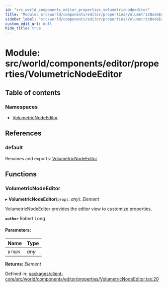```yaml
---
id: "src_world_components_editor_properties_volumetricnodeeditor"
title: "Module: src/world/components/editor/properties/VolumetricNodeEditor"
sidebar_label: "src/world/components/editor/properties/VolumetricNodeEditor"
custom_edit_url: null
hide_title: true
---
```


# Module: src/world/components/editor/properties/VolumetricNodeEditor

## Table of contents

### Namespaces

- [VolumetricNodeEditor](src_world_components_editor_properties_volumetricnodeeditor.volumetricnodeeditor.md)

## References

### default

Renames and exports: [VolumetricNodeEditor](src_world_components_editor_properties_volumetricnodeeditor.md#volumetricnodeeditor)

## Functions

### VolumetricNodeEditor

▸ **VolumetricNodeEditor**(`props`: *any*): *Element*

VolumetricNodeEditor provides the editor view to customize properties.

**`author`** Robert Long

#### Parameters:

Name | Type |
:------ | :------ |
`props` | *any* |

**Returns:** *Element*

Defined in: [packages/client-core/src/world/components/editor/properties/VolumetricNodeEditor.tsx:20](https://github.com/xr3ngine/xr3ngine/blob/65dfcf39a/packages/client-core/src/world/components/editor/properties/VolumetricNodeEditor.tsx#L20)
